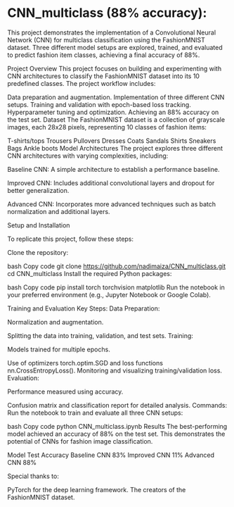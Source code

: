 # CNN_multiclass (88% accuracy):

This project demonstrates the implementation of a Convolutional Neural Network (CNN) for multiclass classification using the FashionMNIST dataset. Three different model setups are explored, trained, and evaluated to predict fashion item classes, achieving a final accuracy of 88%.


Project Overview
This project focuses on building and experimenting with CNN architectures to classify the FashionMNIST dataset into its 10 predefined classes. The project workflow includes:

Data preparation and augmentation.
Implementation of three different CNN setups.
Training and validation with epoch-based loss tracking.
Hyperparameter tuning and optimization.
Achieving an 88% accuracy on the test set.
Dataset
The FashionMNIST dataset is a collection of grayscale images, each 28x28 pixels, representing 10 classes of fashion items:

T-shirts/tops
Trousers
Pullovers
Dresses
Coats
Sandals
Shirts
Sneakers
Bags
Ankle boots
Model Architectures
The project explores three different CNN architectures with varying complexities, including:

Baseline CNN: A simple architecture to establish a performance baseline.



Improved CNN: Includes additional convolutional layers and dropout for better generalization.



Advanced CNN: Incorporates more advanced techniques such as batch normalization and additional layers.



Setup and Installation


To replicate this project, follow these steps:

Clone the repository:

bash
Copy code
git clone https://github.com/nadimaiza/CNN_multiclass.git
cd CNN_multiclass
Install the required Python packages:

bash
Copy code
pip install torch torchvision matplotlib
Run the notebook in your preferred environment (e.g., Jupyter Notebook or Google Colab).

Training and Evaluation
Key Steps:
Data Preparation:

Normalization and augmentation.

Splitting the data into training, validation, and test sets.
Training:

Models trained for multiple epochs.

Use of optimizers torch.optim.SGD and loss functions nn.CrossEntropyLoss().
Monitoring and visualizing training/validation loss.
Evaluation:

Performance measured using accuracy.

Confusion matrix and classification report for detailed analysis.
Commands:
Run the notebook to train and evaluate all three CNN setups:

bash
Copy code
python CNN_multiclass.ipynb
Results
The best-performing model achieved an accuracy of 88% on the test set. This demonstrates the potential of CNNs for fashion image classification.

Model	Test Accuracy
Baseline CNN	83%
Improved CNN	11%
Advanced CNN	88%

Special thanks to:

PyTorch for the deep learning framework.
The creators of the FashionMNIST dataset.
